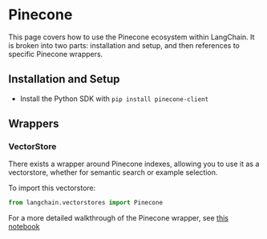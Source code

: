 # Pinecone

This page covers how to use the Pinecone ecosystem within LangChain.
It is broken into two parts: installation and setup, and then references to specific Pinecone wrappers.

## Installation and Setup
- Install the Python SDK with `pip install pinecone-client`
## Wrappers

### VectorStore

There exists a wrapper around Pinecone indexes, allowing you to use it as a vectorstore,
whether for semantic search or example selection.

To import this vectorstore:
```python
from langchain.vectorstores import Pinecone
```

For a more detailed walkthrough of the Pinecone wrapper, see [this notebook](../modules/indexes/vectorstores/examples/pinecone.ipynb)
